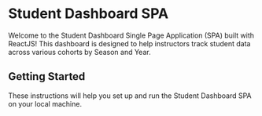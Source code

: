 # Student Dashboard SPA

Welcome to the Student Dashboard Single Page Application (SPA) built with ReactJS! This dashboard is designed to help instructors track student data across various cohorts by Season and Year.

## Getting Started

These instructions will help you set up and run the Student Dashboard SPA on your local machine.




